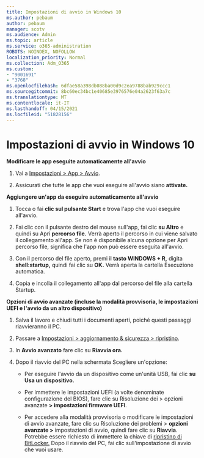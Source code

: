 ```yaml
---
title: Impostazioni di avvio in Windows 10
ms.author: pebaum
author: pebaum
manager: scotv
ms.audience: Admin
ms.topic: article
ms.service: o365-administration
ROBOTS: NOINDEX, NOFOLLOW
localization_priority: Normal
ms.collection: Adm_O365
ms.custom:
- "9001691"
- "3768"
ms.openlocfilehash: 6dfae58a398db088ba00d9c2ea9788bab929ccc1
ms.sourcegitcommit: 8bc60ec34bc1e40685e3976576e04a2623f63a7c
ms.translationtype: MT
ms.contentlocale: it-IT
ms.lasthandoff: 04/15/2021
ms.locfileid: "51828156"
---
```

# <a name="startup-settings-in-windows-10"></a>Impostazioni di avvio in Windows 10

**Modificare le app eseguite automaticamente all'avvio**

1. Vai a [Impostazioni > App > Avvio](ms-settings:startupapps?activationSource=GetHelp).

2. Assicurati che tutte le app che vuoi eseguire all'avvio siano **attivate.**

**Aggiungere un'app da eseguire automaticamente all'avvio**

1. Tocca o fai **clic sul pulsante Start** e trova l'app che vuoi eseguire all'avvio.

2. Fai clic con il pulsante destro del mouse sull'app, fai clic **su Altro** e quindi su Apri **percorso file.** Verrà aperto il percorso in cui viene salvato il collegamento all'app. Se non è disponibile alcuna opzione per Apri percorso file, significa che l'app non può essere eseguita all'avvio.

3. Con il percorso del file aperto, premi il **tasto WINDOWS + R,** digita **shell:startup,** quindi fai clic su **OK.** Verrà aperta la cartella Esecuzione automatica.

4. Copia e incolla il collegamento all'app dal percorso del file alla cartella Startup.

**Opzioni di avvio avanzate (incluse la modalità provvisoria, le impostazioni UEFI e l'avvio da un altro dispositivo)**

1. Salva il lavoro e chiudi tutti i documenti aperti, poiché questi passaggi riavvieranno il PC.

2. Passare a [Impostazioni > aggiornamento & sicurezza > ripristino](ms-settings:recovery?activationSource=GetHelp).

3. In **Avvio avanzato** fare clic su **Riavvia ora.** 

4. Dopo il riavvio del PC nella schermata Scegliere un'opzione:

    - Per eseguire l'avvio da un dispositivo come un'unità USB, fai clic **su Usa un dispositivo.**

    - Per immettere le impostazioni UEFI (a volte denominate configurazione del BIOS), fare clic su Risoluzione dei > opzioni avanzate **> impostazioni firmware UEFI**. 

    - Per accedere alla modalità provvisoria o modificare le impostazioni di avvio avanzate, fare clic su Risoluzione dei problemi > **opzioni avanzate >** impostazioni di avvio, quindi fare clic su **Riavvia**. Potrebbe essere richiesto di immettere la chiave di [ripristino di BitLocker.](https://support.microsoft.com/help/4026181/windows-10-find-my-bitlocker-recovery-key) Dopo il riavvio del PC, fai clic sull'impostazione di avvio che vuoi usare.